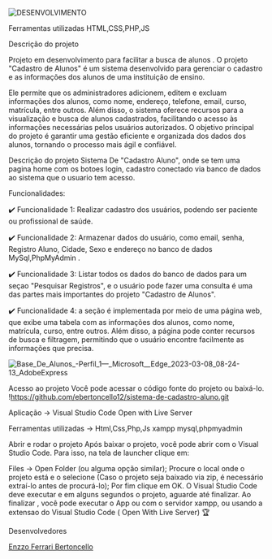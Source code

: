 ![DESENVOLVIMENTO](https://user-images.githubusercontent.com/126869225/223694983-42fa2a1b-9118-4c2c-b56e-b839e42ea68f.svg)

Ferramentas utilizadas
HTML,CSS,PHP,JS

Descrição do projeto

Projeto em desenvolvimento para facilitar a busca de alunos . O projeto "Cadastro de Alunos" é um sistema desenvolvido para gerenciar o cadastro e as informações dos alunos de uma instituição de ensino. 

Ele permite que os administradores adicionem, editem e excluam informações dos alunos, como nome, endereço, telefone, email, curso, matrícula, entre outros. Além disso, o sistema oferece recursos para a visualização e busca de alunos cadastrados, facilitando o acesso às informações necessárias pelos usuários autorizados. O objetivo principal do projeto é garantir uma gestão eficiente e organizada dos dados dos alunos, tornando o processo mais ágil e confiável.

Descrição do projeto Sistema De "Cadastro Aluno", onde se tem uma pagina home com os botoes login, cadastro conectado via banco de dados  ao sistema que o usuario tem acesso.

Funcionalidades:

✔️ Funcionalidade 1: Realizar cadastro dos usuários, podendo ser paciente ou profissional de saúde.

✔️ Funcionalidade 2: Armazenar dados do usuário, como email, senha, Registro Aluno, Cidade, Sexo e endereço no banco de dados MySql,PhpMyAdmin .

✔️ Funcionalidade 3: Listar todos os dados do banco de dados para um seçao "Pesquisar Registros", e o usuário pode fazer uma consulta é uma das partes mais importantes do projeto "Cadastro de Alunos".

✔️ Funcionalidade 4: a seção é implementada por meio de uma página web, que exibe uma tabela com as informações dos alunos, como nome, matrícula, curso, entre outros. Além disso, a página pode conter recursos de busca e filtragem, permitindo que o usuário encontre facilmente as informações que precisa.

![Base_De_Alunos_-_Perfil_1_—_Microsoft__Edge_2023-03-08_08-24-13_AdobeExpress](https://user-images.githubusercontent.com/126869225/223702049-b3029e7b-b8b3-42ce-910f-7a64bcac7554.gif)

Acesso ao projeto
Você pode acessar o código fonte do projeto ou baixá-lo.
!https://github.com/ebertoncello12/sistema-de-cadastro-aluno.git

Aplicação ->
Visual Studio Code
Open with Live Server

Ferramentas utilizadas ->
Html,Css,Php,Js
xampp mysql,phpmyadmin

Abrir e rodar o projeto
Após baixar o projeto, você pode abrir com o Visual Studio Code. Para isso, na tela de launcher clique em:

Files -> Open Folder  (ou alguma opção similar);
Procure o local onde o projeto está e o selecione (Caso o projeto seja baixado via zip, é necessário extraí-lo antes de procurá-lo);
Por fim clique em OK.
O Visual Studio Code deve executar e em alguns segundos  o projeto, aguarde até finalizar. Ao finalizar , você pode executar o App ou com o servidor xampp, ou usando a extensao do Visual Studio Code ( Open With Live Server) 🏆

Desenvolvedores

[Enzzo Ferrari Bertoncello](https://github.com/ebertoncello12)
